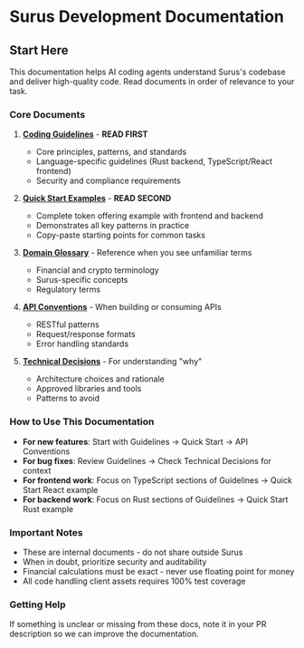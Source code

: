 # Surus Development Documentation

## Start Here

This documentation helps AI coding agents understand Surus's codebase and deliver high-quality code. Read documents in order of relevance to your task.

### Core Documents

1. **[Coding Guidelines](./coding-guidelines.md)** - **READ FIRST**
   - Core principles, patterns, and standards
   - Language-specific guidelines (Rust backend, TypeScript/React frontend)
   - Security and compliance requirements

2. **[Quick Start Examples](./quick-start-examples.md)** - **READ SECOND**
   - Complete token offering example with frontend and backend
   - Demonstrates all key patterns in practice
   - Copy-paste starting points for common tasks

3. **[Domain Glossary](./domain-glossary.md)** - Reference when you see unfamiliar terms
   - Financial and crypto terminology
   - Surus-specific concepts
   - Regulatory terms

4. **[API Conventions](./api-conventions.md)** - When building or consuming APIs
   - RESTful patterns
   - Request/response formats
   - Error handling standards

5. **[Technical Decisions](./technical-decisions.md)** - For understanding "why"
   - Architecture choices and rationale
   - Approved libraries and tools
   - Patterns to avoid

### How to Use This Documentation

- **For new features**: Start with Guidelines → Quick Start → API Conventions
- **For bug fixes**: Review Guidelines → Check Technical Decisions for context
- **For frontend work**: Focus on TypeScript sections of Guidelines → Quick Start React example
- **For backend work**: Focus on Rust sections of Guidelines → Quick Start Rust example

### Important Notes

- These are internal documents - do not share outside Surus
- When in doubt, prioritize security and auditability
- Financial calculations must be exact - never use floating point for money
- All code handling client assets requires 100% test coverage

### Getting Help

If something is unclear or missing from these docs, note it in your PR description so we can improve the documentation.